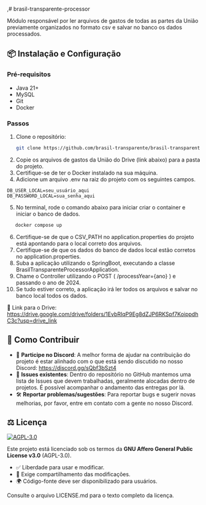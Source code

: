 ,# brasil-transparente-processor

Módulo responsável por ler arquivos de gastos de todas as partes da União previamente organizados no formato csv e salvar no banco os dados processados.

## 📦 Instalação e Configuração

### Pré-requisitos
- Java 21+
- MySQL
- Git
- Docker

### Passos
1. Clone o repositório:
   ```bash
   git clone https://github.com/brasil-transparente/brasil-transparente-processor.git
   ```
2. Copie os arquivos de gastos da União do Drive (link abaixo) para a pasta do projeto.
3. Certifique-se de ter o Docker instalado na sua máquina.
4. Adicione um arquivo .env na raiz do projeto com os seguintes campos.
```
DB_USER_LOCAL=seu_usuário_aqui
DB_PASSWORD_LOCAL=sua_senha_aqui
```
5. No terminal, rode o comando abaixo para iniciar criar o container e iniciar o banco de dados.
```bash
   docker compose up
```
6. Certifique-se de que o CSV_PATH no application.properties do projeto está apontando para o local correto dos arquivos.
7. Certifique-se de que os dados do banco de dados local estão corretos no application.properties.
8. Suba a aplicação utilizando o SpringBoot, executando a classe BrasilTransparenteProcessorApplication.
9. Chame o Controller utilizando o POST ( /processYear={ano} ) e passando o ano de 2024.
10. Se tudo estiver correto, a aplicação irá ler todos os arquivos e salvar no banco local todos os dados.

📁 Link para o Drive: https://drive.google.com/drive/folders/1EvbRIqP9Eg8dZJP6RKSpf7KoippdhC3c?usp=drive_link

## 🤝 Como Contribuir
- 📌 **Participe no Discord**: A melhor forma de ajudar na contribuição do projeto é estar alinhado com o que está sendo discutido no nosso Discord:
https://discord.gg/sQbf3bSzt4
- 🐛 **Issues existentes**: Dentro do repositório no GitHub mantemos uma lista de Issues que devem trabalhadas, geralmente alocadas dentro de projetos. É possível acompanhar o andamento das entregas por lá.
- 🛠️ **Reportar problemas/sugestões**: Para reportar bugs e sugerir novas melhorias, por favor, entre em contato com a gente no nosso Discord.

## ⚖️ Licença
[![AGPL-3.0](https://img.shields.io/badge/License-AGPL_v3-blue.svg)](https://www.gnu.org/licenses/agpl-3.0)

Este projeto está licenciado sob os termos da **GNU Affero General Public License v3.0** (AGPL-3.0).
- ✅ Liberdade para usar e modificar.
- 🔁 Exige compartilhamento das modificações.
- 🌍 Código-fonte deve ser disponibilizado para usuários.

Consulte o arquivo LICENSE.md para o texto completo da licença.
